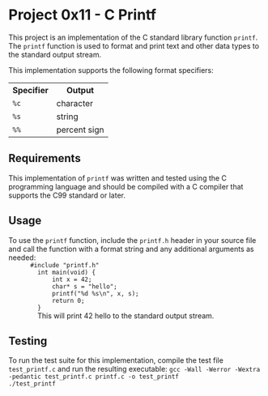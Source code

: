 
  <body>
    <h1>Project 0x11 - C Printf</h1>
    <p>
      This project is an implementation of the C standard library function
      <code>printf</code>. The <code>printf</code> function is used to format
      and print text and other data types to the standard output stream.
    </p>
	<p>
      This implementation supports the following format specifiers:
    </p>
	    <table>
      <tr>
        <th>Specifier</th>
        <th>Output</th>
      </tr>
      <tr>
        <td><code>%c</code></td>
        <td>character</td>
      </tr>
      <tr>
        <td><code>%s</code></td>
        <td>string</td>
      </tr>
      <tr>
        <td><code>%%</code></td>
        <td>percent sign</td>
      </tr>
    </table>
	<h2>Requirements</h2>
	<p>
      This implementation of <code>printf</code> was written and tested using
      the C programming language and should be compiled with a C compiler that
      supports the C99 standard or later.
	</p>
	<h2>Usage</h2>
	<p>
      To use the <code>printf</code> function, include the <code>printf.h</code> header in your source file and call the function with a format string and any additional arguments as needed:
	  <code>
	  #include "printf.h"
        int main(void) {
            int x = 42;
            char* s = "hello";
            printf("%d %s\n", x, s);
            return 0;
        }
		</code>
	  This will print 42 hello to the standard output stream.
	</p>
	<h2>Testing</h2>
	<p>
      To run the test suite for this implementation, compile the test file <code>test_printf.c</code> and run the resulting executable:
	  <code>gcc -Wall -Werror -Wextra -pedantic test_printf.c printf.c -o test_printf
./test_printf</code>
	</p>

